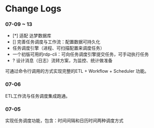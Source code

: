 # Change Logs

### 07-09 ~ 13

- [*] 适配 达梦数据库
- [] 完善任务调度与工作流：配置数据可持久化
- 任务调度引擎（进程、可扫描配置来调度任务）
- 一个初版可用的rdp-cli：可向任务调度引擎提交任务，可手动执行任务
- ? 设计消息（日志）流转方案，为监控、统计做准备

可通过命令行调用的方式实现完整的ETL + Workflow + Scheduler 功能。

### 07-06

ETL工作流与任务调度集成跑通。

### 07-05

实现任务调度功能，包含：时间间隔和日历时间两种调度方式
